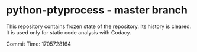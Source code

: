 # python-ptyprocess - master branch

This repository contains frozen state of the repository.
Its history is cleared. It is used only for static code
analysis with Codacy.

Commit Time: 1705728164